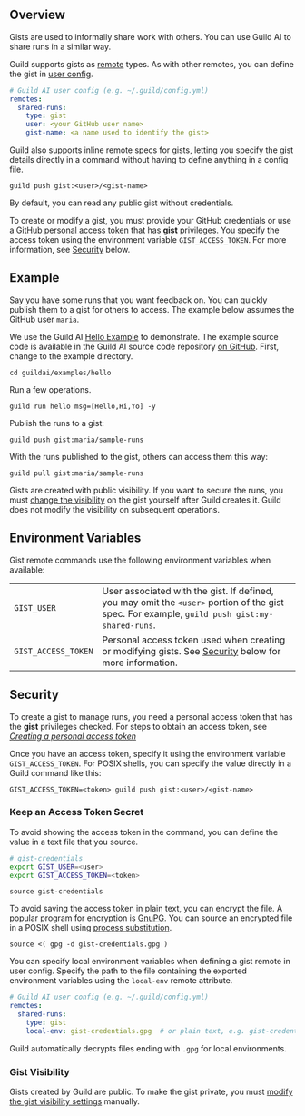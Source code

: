 <!-- -*- eval:(visual-line-mode 1) -*- -->

<div data-theme-toc="true"></div>
<div data-guild-docs="true"></div>

## Overview

Gists are used to informally share work with others. You can use Guild AI to share runs in a similar way.

Guild supports gists as [remote](/reference/remotes) types. As with other remotes, you can define the gist in [user config](/reference/user-config).

``` yaml
# Guild AI user config (e.g. ~/.guild/config.yml)
remotes:
  shared-runs:
    type: gist
    user: <your GitHub user name>
    gist-name: <a name used to identify the gist>
```

Guild also supports inline remote specs for gists, letting you specify the gist details directly in a command without having to define anything in a config file.

``` command
guild push gist:<user>/<gist-name>
```

By default, you can read any public gist without credentials.

To create or modify a gist, you must provide your GitHub credentials or use a [GitHub personal access token](https://docs.github.com/en/github/authenticating-to-github/creating-a-personal-access-token) that has **gist** privileges. You specify the access token using the environment variable `GIST_ACCESS_TOKEN`. For more information, see [Security](#security) below.

## Example

Say you have some runs that you want feedback on. You can quickly publish them to a gist for others to access. The example below assumes the GitHub user `maria`.

We use the Guild AI [Hello Example](/examples/hello) to demonstrate. The example source code is available in the Guild AI source code repository [on GitHub](https://github.com/guildai/guildai). First, change to the example directory.

``` command
cd guildai/examples/hello
```

Run a few operations.

``` command
guild run hello msg=[Hello,Hi,Yo] -y
```

Publish the runs to a gist:

``` command
guild push gist:maria/sample-runs
```

With the runs published to the gist, others can access them this way:

``` command
guild pull gist:maria/sample-runs
```

Gists are created with public visibility. If you want to secure the runs, you must [change the visibility](https://github.blog/2014-05-09-change-the-visibility-of-your-gists/) on the gist yourself after Guild creates it. Guild does not modify the visibility on subsequent operations.

## Environment Variables

Gist remote commands use the following environment variables when available:

| | |
|-|-|
| `GIST_USER` | User associated with the gist. If defined, you may omit the `<user>` portion of the gist spec. For example, `guild push gist:my-shared-runs`. |
| `GIST_ACCESS_TOKEN` | Personal access token used when creating or modifying gists. See [Security](#security) below for more information.|

## Security

To create a gist to manage runs, you need a personal access token that has the **gist** privileges checked. For steps to obtain an access token, see [*Creating a personal access token*](https://docs.github.com/en/github/authenticating-to-github/creating-a-personal-access-token)

Once you have an access token, specify it using the environment variable `GIST_ACCESS_TOKEN`. For POSIX shells, you can specify the value directly in a Guild command like this:

``` command
GIST_ACCESS_TOKEN=<token> guild push gist:<user>/<gist-name>
```

### Keep an Access Token Secret

To avoid showing the access token in the command, you can define the value in a text file that you source.

``` bash
# gist-credentials
export GIST_USER=<user>
export GIST_ACCESS_TOKEN=<token>
```

``` command
source gist-credentials
```

To avoid saving the access token in plain text, you can encrypt the file. A popular program for encryption is [GnuPG](https://gnupg.org/). You can source an encrypted file in a POSIX shell using [process substitution](https://www.gnu.org/savannah-checkouts/gnu/bash/manual/bash.html#Process-Substitution).

``` command
source <( gpg -d gist-credentials.gpg )
```

You can specify local environment variables when defining a gist remote in user config. Specify the path to the file containing the exported environment variables using the `local-env` remote attribute.

``` yaml
# Guild AI user config (e.g. ~/.guild/config.yml)
remotes:
  shared-runs:
    type: gist
    local-env: gist-credentials.gpg  # or plain text, e.g. gist-credentials
```

Guild automatically decrypts files ending with `.gpg` for local environments.

### Gist Visibility

Gists created by Guild are public. To make the gist private, you must [modify the gist visibility settings](https://github.blog/2014-05-09-change-the-visibility-of-your-gists/) manually.
